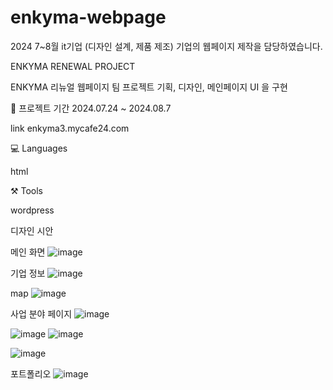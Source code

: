 # enkyma-webpage
2024 7~8월 it기업 (디자인 설계, 제품 제조) 기업의 웹페이지 제작을 담당하였습니다. 


ENKYMA RENEWAL PROJECT

ENKYMA 리뉴얼 웹페이지 팀 프로젝트
기획, 디자인, 메인페이지 UI 을 구현

📁 프로젝트 기간
2024.07.24 ~ 2024.08.7 

link
enkyma3.mycafe24.com

💻 Languages

html

⚒️ Tools

wordpress


디자인 시안


 메인 화면 
 ![image](https://github.com/user-attachments/assets/7b4e6449-9e88-4aa3-81c1-944d48aaa881)

 기업 정보 
 ![image](https://github.com/user-attachments/assets/ebd90f40-a51c-49da-8abd-111d8392c567)

map 
![image](https://github.com/user-attachments/assets/79052b64-ea13-430c-b6b4-e500ba8c7f9e)



사업 분야 페이지 
![image](https://github.com/user-attachments/assets/759f39d9-27e3-4074-9a19-aab2606299b9)

![image](https://github.com/user-attachments/assets/ea14eda4-2e47-4c55-97d9-686ff8145912)
![image](https://github.com/user-attachments/assets/1dc16b96-5efe-47cc-b196-185799487bb1)

![image](https://github.com/user-attachments/assets/43076a31-bb54-44e9-a9dd-b35bf9e774a0)



포트폴리오 
![image](https://github.com/user-attachments/assets/fe6a35ea-31d5-42cc-8c4e-a609d720b526)


